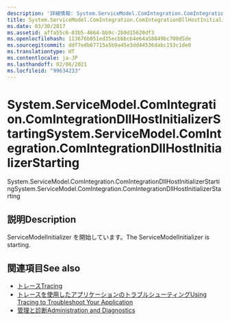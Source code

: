 ```yaml
---
description: '詳細情報: System.ServiceModel.ComIntegration.ComIntegrationDllHostInitializerStarting'
title: System.ServiceModel.ComIntegration.ComIntegrationDllHostInitializerStarting
ms.date: 03/30/2017
ms.assetid: affa55c6-03b5-4664-bb9c-2b9d15620df3
ms.openlocfilehash: 113676b051ed35ecbbbcb4e64a58849bc700d5de
ms.sourcegitcommit: ddf7edb67715a5b9a45e3dd44536dabc153c1de0
ms.translationtype: HT
ms.contentlocale: ja-JP
ms.lasthandoff: 02/06/2021
ms.locfileid: "99634233"
---
```

# <a name="systemservicemodelcomintegrationcomintegrationdllhostinitializerstarting"></a><span data-ttu-id="ce5da-103">System.ServiceModel.ComIntegration.ComIntegrationDllHostInitializerStarting</span><span class="sxs-lookup"><span data-stu-id="ce5da-103">System.ServiceModel.ComIntegration.ComIntegrationDllHostInitializerStarting</span></span>

<span data-ttu-id="ce5da-104">System.ServiceModel.ComIntegration.ComIntegrationDllHostInitializerStarting</span><span class="sxs-lookup"><span data-stu-id="ce5da-104">System.ServiceModel.ComIntegration.ComIntegrationDllHostInitializerStarting</span></span>  
  
## <a name="description"></a><span data-ttu-id="ce5da-105">説明</span><span class="sxs-lookup"><span data-stu-id="ce5da-105">Description</span></span>  

 <span data-ttu-id="ce5da-106">ServiceModelInitializer を開始しています。</span><span class="sxs-lookup"><span data-stu-id="ce5da-106">The ServiceModelInitializer is starting.</span></span>  
  
## <a name="see-also"></a><span data-ttu-id="ce5da-107">関連項目</span><span class="sxs-lookup"><span data-stu-id="ce5da-107">See also</span></span>

- [<span data-ttu-id="ce5da-108">トレース</span><span class="sxs-lookup"><span data-stu-id="ce5da-108">Tracing</span></span>](index.md)
- [<span data-ttu-id="ce5da-109">トレースを使用したアプリケーションのトラブルシューティング</span><span class="sxs-lookup"><span data-stu-id="ce5da-109">Using Tracing to Troubleshoot Your Application</span></span>](using-tracing-to-troubleshoot-your-application.md)
- [<span data-ttu-id="ce5da-110">管理と診断</span><span class="sxs-lookup"><span data-stu-id="ce5da-110">Administration and Diagnostics</span></span>](../index.md)
